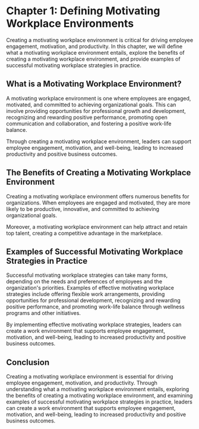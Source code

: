 Chapter 1: Defining Motivating Workplace Environments
=====================================================

Creating a motivating workplace environment is critical for driving employee engagement, motivation, and productivity. In this chapter, we will define what a motivating workplace environment entails, explore the benefits of creating a motivating workplace environment, and provide examples of successful motivating workplace strategies in practice.

What is a Motivating Workplace Environment?
-------------------------------------------

A motivating workplace environment is one where employees are engaged, motivated, and committed to achieving organizational goals. This can involve providing opportunities for professional growth and development, recognizing and rewarding positive performance, promoting open communication and collaboration, and fostering a positive work-life balance.

Through creating a motivating workplace environment, leaders can support employee engagement, motivation, and well-being, leading to increased productivity and positive business outcomes.

The Benefits of Creating a Motivating Workplace Environment
-----------------------------------------------------------

Creating a motivating workplace environment offers numerous benefits for organizations. When employees are engaged and motivated, they are more likely to be productive, innovative, and committed to achieving organizational goals.

Moreover, a motivating workplace environment can help attract and retain top talent, creating a competitive advantage in the marketplace.

Examples of Successful Motivating Workplace Strategies in Practice
------------------------------------------------------------------

Successful motivating workplace strategies can take many forms, depending on the needs and preferences of employees and the organization's priorities. Examples of effective motivating workplace strategies include offering flexible work arrangements, providing opportunities for professional development, recognizing and rewarding positive performance, and promoting work-life balance through wellness programs and other initiatives.

By implementing effective motivating workplace strategies, leaders can create a work environment that supports employee engagement, motivation, and well-being, leading to increased productivity and positive business outcomes.

Conclusion
----------

Creating a motivating workplace environment is essential for driving employee engagement, motivation, and productivity. Through understanding what a motivating workplace environment entails, exploring the benefits of creating a motivating workplace environment, and examining examples of successful motivating workplace strategies in practice, leaders can create a work environment that supports employee engagement, motivation, and well-being, leading to increased productivity and positive business outcomes.
